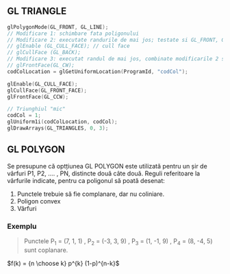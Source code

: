 ## GL TRIANGLE
```cpp
glPolygonMode(GL_FRONT, GL_LINE);
// Modificare 1: schimbare fata poligonului
// Modificare 2: executate randurile de mai jos; testate si GL_FRONT, GL_FRONT_AND_BACK
// glEnable (GL_CULL_FACE); // cull face
// glCullFace (GL_BACK);
// Modificare 3: executat randul de mai jos, combinate modificarile 2 si 3
// glFrontFace(GL_CW);
codColLocation = glGetUniformLocation(ProgramId, "codCol");

glEnable(GL_CULL_FACE);
glCullFace(GL_FRONT_FACE);
glFrontFace(GL_CCW);

// Triunghiul "mic"
codCol = 1;
glUniform1i(codColLocation, codCol);
glDrawArrays(GL_TRIANGLES, 0, 3);
```


## GL POLYGON

Se presupune că optțiunea GL POLYGON este utilizată pentru un șir de
vârfuri P1, P2, .... , PN, distincte două câte două. Reguli referitoare la
vârfurile indicate, pentru ca poligonul să poată  desenat:
1. Punctele trebuie să fie complanare, dar nu coliniare.
2. Poligon convex
3. Vârfuri

### Exemplu


> Punctele  P<sub>1</sub> = (7, 1, 1) ,  P<sub>2</sub> = (-3, 3, 9) ,  P<sub>3</sub> = (1, -1, 9) , P<sub>4</sub> = (8, -4, 5)  sunt coplanare.


$f(k) = {n \choose k} p^{k} (1-p)^{n-k}$

